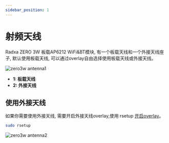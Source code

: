 ```yaml
---
sidebar_position: 1
---
```


# 射频天线

Radxa ZERO 3W 板载AP6212 WiFi&BT模块, 有一个板载天线和一个外接天线座子, 默认使用板载天线, 可以通过overlay自由选择使用板载天线或外接天线。

![zero3w antenna1 ](/img/zero/zero3w/zero3w-antenna1.webp)

- **1: 板载天线**
- **2: 外接天线**

## 使用外接天线

如果你需要使用外接天线, 需要开启外接天线overlay,使用 rsetup [开启overlay](/radxa-os/rsetup/devicetree)。

```bash
sudo rsetup
```

![zero3w antenna2 ](/img/zero/zero3w/zero3w-antenna2.webp)
